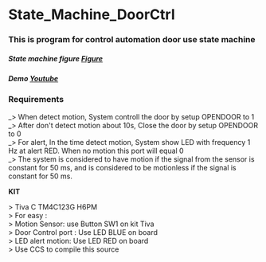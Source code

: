 # State_Machine_DoorCtrl
### This is program for control automation door use state machine
##### State machine figure [Figure](./Demo/DoorControl.PNG)
##### Demo [Youtube](https://youtu.be/u2lHTKop-7U)
### Requirements
<p>
_> When detect motion, System controll the door by setup OPENDOOR to 1 <br>
_> After don't detect motion about 10s, Close the door by setup OPENDOOR to 0 <br>
_> For alert, In the time detect motion, System show LED with frequency 1 Hz at alert RED. When no motion this port will equal 0<br>
_> The system is considered to have motion if the signal from the sensor is constant for 50 ms, and is considered to be motionless if the signal is constant for 50 ms.
</p>
<strong>KIT</strong>
<p>
> Tiva C TM4C123G H6PM<br>
> For easy : <br>
> Motion Sensor: use Button SW1 on kit Tiva <br>
> Door Control port : Use LED BLUE on board <br>
> LED alert motion: Use LED RED on board <br>
> Use CCS to compile this source
</p>